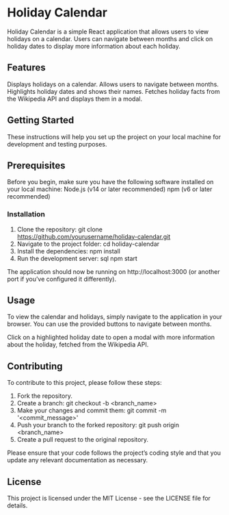 # Holiday Calendar

Holiday Calendar is a simple React application that allows users to view holidays on a calendar. Users can navigate between months and click on holiday dates to display more information about each holiday.

## Features

Displays holidays on a calendar.
Allows users to navigate between months.
Highlights holiday dates and shows their names.
Fetches holiday facts from the Wikipedia API and displays them in a modal.

## Getting Started

These instructions will help you set up the project on your local machine for development and testing purposes.

## Prerequisites

Before you begin, make sure you have the following software installed on your local machine:
Node.js (v14 or later recommended)
npm (v6 or later recommended)
### Installation
1. Clone the repository:
git clone https://github.com/yourusername/holiday-calendar.git
2. Navigate to the project folder:
cd holiday-calendar
3. Install the dependencies:
npm install
4. Run the development server:
sql
npm start

The application should now be running on http://localhost:3000 (or another port if you’ve configured it differently).

## Usage
To view the calendar and holidays, simply navigate to the application in your browser. You can use the provided buttons to navigate between months.

Click on a highlighted holiday date to open a modal with more information about the holiday, fetched from the Wikipedia API.

## Contributing

To contribute to this project, please follow these steps:
1. Fork the repository.
2. Create a branch: git checkout -b <branch_name>
3. Make your changes and commit them: git commit -m '<commit_message>'
4. Push your branch to the forked repository: git push origin <branch_name>
5. Create a pull request to the original repository.

Please ensure that your code follows the project’s coding style and that you update any relevant documentation as necessary.

## License
This project is licensed under the MIT License - see the LICENSE file for details.
